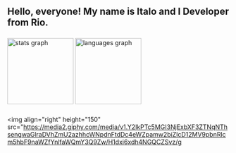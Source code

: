 <h2 align="left">Hello, everyone! My name is Italo and I Developer from Rio.</h2>

###

<div align="left">
  <img src="https://github-readme-stats.vercel.app/api?username=italoasox&hide_title=false&hide_rank=false&show_icons=true&include_all_commits=true&count_private=true&disable_animations=false&theme=dracula&locale=en&hide_border=false" height="150" alt="stats graph"  />
  <img src="https://github-readme-stats.vercel.app/api/top-langs?username=italoasox&locale=en&hide_title=false&layout=compact&card_width=320&langs_count=5&theme=dracula&hide_border=false" height="150" alt="languages graph"  />
</div>

###

<img align="right" height="150" src="https://media2.giphy.com/media/v1.Y2lkPTc5MGI3NjExbXF3ZTNqNThsengwaGlraDVhZmU2azhhcWNpdnFtdDc4eWZpamw2biZlcD12MV9pbnRlcm5hbF9naWZfYnlfaWQmY3Q9Zw/H1dxi6xdh4NGQCZSvz/g

###

